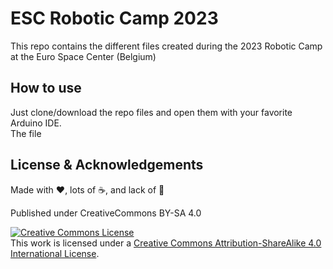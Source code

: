 # ESC Robotic Camp 2023

This repo contains the different files created during the 2023 Robotic Camp at the Euro Space Center (Belgium)

## How to use

Just clone/download the repo files and open them with your favorite Arduino IDE.  
The file

## License & Acknowledgements

Made with ❤️, lots of ☕️, and lack of 🛌

Published under CreativeCommons BY-SA 4.0

[![Creative Commons License](https://i.creativecommons.org/l/by-sa/4.0/88x31.png)](http://creativecommons.org/licenses/by-sa/4.0/)  
This work is licensed under a [Creative Commons Attribution-ShareAlike 4.0 International License](https://creativecommons.org/licenses/by-sa/4.0/).
